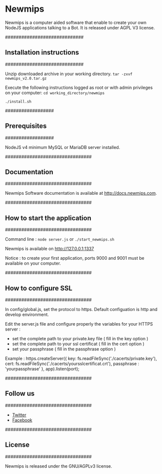 # Newmips

Newmips is a computer aided software that enable to create your own NodeJS applications talking to a Bot. It is released under AGPL V3 license.


#############################
## Installation instructions #
#############################

Unzip downloaded archive in your working directory.
<code>tar -zxvf newmips_v2.0.tar.gz</code>

Execute the following instructions logged as root or with admin privileges on your computer:
<code>cd working_directory/newmips<br>
./install.sh</code>

##################
## Prerequisites  #
##################

NodeJS v4 minimum
MySQL or MariaDB server installed.


################################
## Documentation                #
################################

Newmips Software documentation is available at http://docs.newmips.com.


################################
## How to start the application #
################################

Command line :
<code>node server.js</code>
or
<code>./start_newmips.sh</code>

Newmips is available on http://127.0.0.1:1337

Notice : to create your first application, ports 9000 and 9001 must be available on your computer.



################################
## How to configure SSL         #
################################

In config/global.js, set the protocol to https.
Default configuation is http and develop environment.

Edit the server.js file and configure properly the variables for your HTTPS server :
- set the complete path to your private.key file ( fill in the key option )
- set the complete path to your ssl certificat ( fill in the cert option )
- set your passphrase ( fill in the passphrase option )

Example :
https.createServer({
	  key: fs.readFileSync('./cacerts/private.key'),
	  cert: fs.readFileSync('./cacerts/yoursslcertificat.crt'),
	  passphrase : 'yourpassphrase'
	}, app).listen(port);


################################
## Follow us                    #
################################
<ul>
<li><a href="https://twitter.com/newmips">Twitter</a></li>
<li><a href="https://www.facebook.com/newmips">Facebook</a></li>
</ul>


################################
## License                      #
################################

Newmips is released under the GNU/AGPLv3 license.
